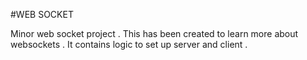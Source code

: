 #WEB SOCKET

Minor web socket project . This has been created to learn more about websockets . It contains logic to set up server and client .
